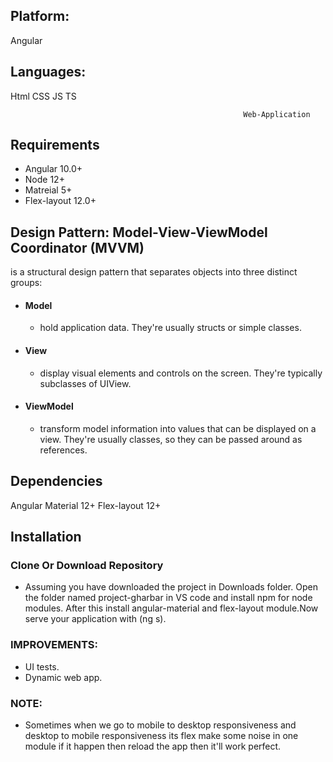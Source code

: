 
## Platform:
  Angular
## Languages:
  Html CSS JS TS 

                                                        Web-Application
## Requirements

- Angular 10.0+
- Node 12+
- Matreial 5+
- Flex-layout 12.0+

## Design Pattern: Model-View-ViewModel Coordinator (MVVM)
is a structural design pattern that separates objects into three distinct groups:
- #### Model 
  - hold application data. They're usually structs or simple classes.
- #### View
  - display visual elements and controls on the screen. They're typically subclasses of UIView.
- #### ViewModel
  - transform model information into values that can be displayed on a view. They're usually classes, so they can be passed around as references.
  
## Dependencies

 Angular Material 12+
 Flex-layout 12+

## Installation

### Clone Or Download Repository

- Assuming you have downloaded the project in Downloads folder. Open the folder named project-gharbar in VS code and install npm for node modules. After this install angular-material and flex-layout module.Now serve your application with (ng s).

### IMPROVEMENTS:

- UI tests.
- Dynamic web app.

### NOTE:

- Sometimes when we go to mobile to desktop responsiveness and desktop to mobile responsiveness its flex make some noise in one module if it happen then reload the app then it'll    work perfect.
